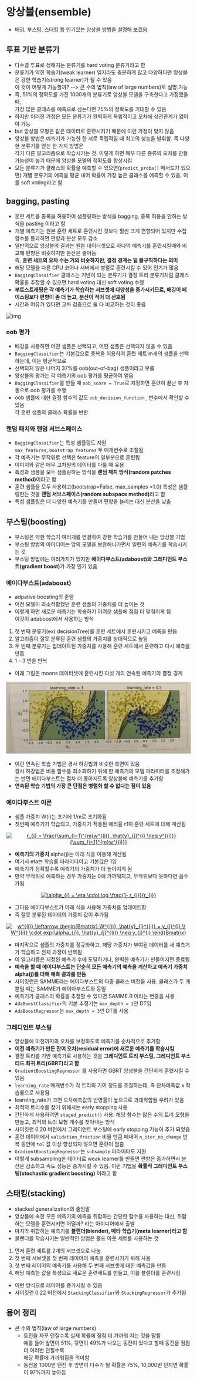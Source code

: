 # 앙상블(ensemble)
- 배깅, 부스팅, 스태킹 등 인기있는 앙상블 방법을 설명해 보겠음

## 투표 기반 분류기
- 다수결 투표로 정해지는 분류기를 hard voting 분류기라고 함
- 분류기가 약한 학습기(weak learner) 일지라도 충분하게 많고 다양하다면 앙상블은 강한 학습기(strong learner)가 될 수 있음  
  이 것이 어떻게 가능할까? --> 큰 수의 법칙(law of large numbers)로 설명 가능
- 즉, 51%의 정확도를 가진 1000개의 분류기로 앙상블 모델을 구축한다고 가정했을 때,   
  가장 많은 클래스를 예측으로 삼는다면 75%의 정확도를 기대할 수 있음
- 하지만 이러한 가정은 모든 분류기가 완벽하게 독립적이고 오차에 상관관계가 없어야 가능
- but 앙상블 모형은 같은 데이터로 훈련시키기 때문에 이런 가정이 맞지 않음
- 앙상블 방법은 예측기가 가능한 한 서로 독립적일 때 최고의 성능을 발휘함. 즉 다양한 분류기를 얻는 한 가지 방법은  
  각기 다른 알고리즘으로 학습시키는 것. 이렇게 하면 매우 다른 종류의 오차를 만들 가능성이 높기 때문에 앙상블 모델의 정확도를 향상시킴
- 모든 분류기가 클래스의 확률을 예측할 수 있으면(`predict_proba()` 메서드가 있으면) 개별 분류기의 예측을 평균 내어 확률이 가장 높은 클래스를 예측할 수 있음. 이를 soft voting라고 함

## bagging, pasting
- 훈련 세트를 중복을 허용하여 샘플링하는 방식을 bagging, 중복 허용을 안하는 방식을 pasting 이라고 함
- 개별 예측기는 원본 훈련 세트로 훈련시킨 것보다 훨씬 크게 편향되어 있지만 수집 함수를 통과하면 편향과 분산 모두 감소
- 일반적으로 앙상블의 결과는 원본 데이터셋으로 하나의 예측기를 훈련시킬때와 비교해 편향은 비슷하지만 분산은 줄어듬  
  즉, <b>훈련 세트의 오차 수는 거의 비슷하지만, 결정 경계는 덜 불규칙하다는 의미</b>
- 해당 모델을 다른 CPU 코어나 서버에서 병렬로 훈련시킬 수 있어 인기가 많음
- `BaggingClassifier` 클래스는 기반이 되는 분류기가 결정 트리 분류기처럼 클래스 확률을 추정할 수 있으면 hard voting 대신 soft voting 수행
- <b>부트스트래핑은 각 예측기가 학습하는 서브셋에 다양성을 증가시키므로, 배깅이 페이스팅보다 편향이 좀 더 높고, 분산이 적어 더 선호됨</b>
- 시간과 여유가 있다면 교차 검증으로 둘 다 비교하는 것이 좋음

![img](https://github.com/koni114/TIL/tree/master/Machine-Learning/img/bagging_ensemble.JPG)

### oob 평가
- 배깅을 사용하면 어떤 샘플은 선택되고, 어떤 샘플은 선택되지 않을 수 있음
- `BaggingClassifier`는 기본값으로 중복을 허용하여 훈련 세트 m개의 샘플을 선택하는데, 이는 평균적으로  
- 선택되지 않은 나머지 37%를 oob(out-of-bag) 샘플이라고 부름
- 앙상블의 평가는 각 예측기의 oob 평가를 평균하여 얻음
- `BaggingClassifier`를 만들 때 `oob_score = True`로 지정하면 훈련이 끝난 후 자동으로 oob 평가를 수행
- oob 샘플에 대한 결정 함수의 값도 `oob_decision_function_` 변수에서 확인할 수 있음  
  각 훈련 샘플의 클래스 확률을 반환  

### 랜덤 패치와 랜덤 서브스페이스
- `BaggingClassifier`는 특성 샘플링도 지원.  
  `max_features`, `bootstrap_features` 두 매개변수로 조절됨
- 각 예측기는 무작위로 선택한 feature의 일부분으로 훈련됨
- 이미지와 같은 매우 고차원의 데이터를 다룰 때 유용
- 특성과 샘플을 모두 샘플링하는 방식을 <b>랜덤 패치 방식(random patches method)</b>이라고 함
- 훈련 샘플을 모두 사용하고(bootstrap=False, max_samples =1.0) 특성은 샘플링한는 것을 <b>랜덤 서브스페이스(random subspace method)</b>라고 함
- 특성 샘플링은 더 다양한 예측기를 만들며 편향을 늘리는 대신 분산을 낮춤

## 부스팅(boosting)
- 부스팅은 약한 학습기 여러개를 연결하여 강한 학습기를 만들어 내는 앙상블 기법
- 부스팅 방법의 아이디어는 앞의 모델을 보완해나가면서 일련의 예측기를 학습시키는 것
- 부스팅 방법에는 여러가지가 있지만 <b>에이다부스트(adaboost)와 그레디언트 부스트(gradient boost)</b>가 가장 인기 있음

### 에이다부스트(adaboost)
- adpative boosting의 준말
- 이전 모델이 과소적합했던 훈련 샘플의 가중치를 더 높이는 것
- 이렇게 하면 새로운 예측기는 학습하기 어려운 샘플에 점점 더 맞춰지게 됨  
  이것이 adaboost에서 사용하는 방식

1. 첫 번째 분류기(ex) decisionTree)를 훈련 세트에서 훈련시키고 예측을 만듬
2. 알고리즘이 잘못 분류된 훈련 샘플의 가중치를 상대적으로 높임
3. 두 번째 분류기는 업데이트된 가중치를 사용해 훈련 세트에서 훈련하고 다시 예측을 만듬 
4. 1 - 3 번을 반복

- 아래 그림은 moons 데이터셋에 훈련시킨 다섯 개의 연속된 예측기의 결정 경계

![img](https://github.com/koni114/TIL/blob/master/Machine-Learning/img/adaBoost_1.JPG)

- 이런 연속된 학습 기법은 경사 하강법과 비슷한 측면이 있음  
  경사 하강법은 비용 함수를 최소화하기 위해 한 예측기의 모델 파라미터를 조정해가는 반면 에이다부스트는 점차 더 좋아지도록 앙상블에 예측기를 추가함
- <b>연속된 학습 기법의 가장 큰 단점은 병렬화 할 수 없다는 점이 있음</b>

### 에이다부스트 이론
- 샘플 가중치 W(i)는 초기에 1/m로 초기화됨
- 첫번째 예측기가 학습되고, 가중치가 적용된 에러율 r1이 훈련 세트에 대해 계산됨

<p align = 'center'><a href="https://www.codecogs.com/eqnedit.php?latex=r_{j}&space;=&space;\frac{\sum_{i=1}^{m}w^{(i)},&space;\hat{y}_{j}^{i}&space;\neq&space;y^{(i)}}{\sum_{i=1}^{m}w^{(i)}}" target="_blank"><img src="https://latex.codecogs.com/gif.latex?r_{j}&space;=&space;\frac{\sum_{i=1}^{m}w^{(i)},&space;\hat{y}_{j}^{i}&space;\neq&space;y^{(i)}}{\sum_{i=1}^{m}w^{(i)}}" title="r_{j} = \frac{\sum_{i=1}^{m}w^{(i)}, \hat{y}_{j}^{i} \neq y^{(i)}}{\sum_{i=1}^{m}w^{(i)}}" /></a></p>

- <b>예측기의 가중치</b> alpha(j)는 아래 식을 이용해 계산됨
- 여기서 eta는 학습률 파라미터이고 기본값은 1임
- 예측기가 정확할수록 예측기의 가중치가 더 높아지게 됨
- 만약 무작위로 예측하는 경우 가중치는 0에 가까워지고, 무작위보다 못하다면 음수가됨 

<p align = 'center'><a href="https://www.codecogs.com/eqnedit.php?latex=\alpha_{j}&space;=&space;\eta&space;\cdot&space;log&space;\frac{1-&space;r_{j}}{r_{j}}" target="_blank"><img src="https://latex.codecogs.com/gif.latex?\alpha_{j}&space;=&space;\eta&space;\cdot&space;log&space;\frac{1-&space;r_{j}}{r_{j}}" title="\alpha_{j} = \eta \cdot log \frac{1- r_{j}}{r_{j}}" /></a></p>

- 그다음 에이다부스트가 아래 식을 사용해 가중치를 업데이트함
- 즉 잘못 분류된 데이터의 가중치 값이 추가됨

<p align = 'center'><a href="https://www.codecogs.com/eqnedit.php?latex=w^{(i)}&space;\leftarrow&space;\begin{Bmatrix}&space;W^{(i)},&space;\hat{y}_{j}^{(i)}&space;=&space;y_{j}^{i}&space;\\&space;W^{(i)}&space;\cdot&space;exp(\alpha_{j}),&space;\hat{y}_{j}^{(i)}&space;\neq&space;y_{j}^{i}&space;\end{Bmatrix}" target="_blank"><img src="https://latex.codecogs.com/gif.latex?w^{(i)}&space;\leftarrow&space;\begin{Bmatrix}&space;W^{(i)},&space;\hat{y}_{j}^{(i)}&space;=&space;y_{j}^{i}&space;\\&space;W^{(i)}&space;\cdot&space;exp(\alpha_{j}),&space;\hat{y}_{j}^{(i)}&space;\neq&space;y_{j}^{i}&space;\end{Bmatrix}" title="w^{(i)} \leftarrow \begin{Bmatrix} W^{(i)}, \hat{y}_{j}^{(i)} = y_{j}^{i} \\ W^{(i)} \cdot exp(\alpha_{j}), \hat{y}_{j}^{(i)} \neq y_{j}^{i} \end{Bmatrix}" /></a></p>

- 마지막으로 샘플의 가중치를 정규화하고, 해당 가중치가 부여된 데이터를 새 예측기가 학습하고 전체 과정이 반복됨
- 이 알고리즘은 지정된 예측기 수에 도달하거나, 완벽한 예측기가 만들어지면 종료됨
- <b>예측을 할 때 에이다부스트는 단순히 모든 예측기의 예측을 계산하고 예측기 가중치 alpha(j)를 더해 예측 결과를 만듬</b>
- 사이킷런은 SAMME라는 에이다부스트의 다중 클래스 버전을 사용. 클래스가 두 개뿐일 때는 SAMME가 에이다부스트와 동일
- 예측기가 클래스의 확률을 추정할 수 있다면 SAMME.R 이라는 변종을 사용
- `AdaBoostClassifier`의 기본 추정기는 `max_depth = 1`인 DT임
- `AdaBoostRegressor`는 `max_depth = 3`인 DT를 사용

### 그레디언트 부스팅
- 앙상블에 이전까지의 오차를 보정하도록 예측기를 순차적으로 추가함
- <b>이전 예측기가 만든 잔여 오차(residual error)에 새로운 예측기를 학습시킴</b>
- 결정 트리를 기반 예측기로 사용하는 것을 <b>그레디언트 트리 부스팅, 그레디언트 부스티드 회귀 트리(GBRT)라고 함</b>
- `GradientBoostingRegressor` 를 사용하면 GBRT 앙상블을 간단하게 훈련시킬 수 있음
- `learning_rate` 매개변수가 각 트리의 기여 정도를 조절하는데, 즉 잔차예측값 x 학습률으로 사용됨
- learning_rate가 크면 오차예측값의 반영률이 높으므로 과대적합될 우려가 있음
- 최적의 트리수를 찾기 위해서는 early stopping 사용
- 간단하게 사용하려면 `staged_predict()` 사용. 해당 함수는 많은 수의 트리 모형을 만들고, 최적의 트리 모형 개수를 찾아내는 방식
- 사이킷런 0.20 버전에서 그레디언트 부스팅에 early stopping 기능이 추가 되었음
- 훈련 데이터에서 `validation_fraction` 비율 만큼 떼내어 `n_iter_no_change` 반복 동안에 `tol` 값 이상 향상되지 않으면 훈련이 멈춤
- `GradientBoostingRegressor`는 `subsample` 파라미터도 지원
- 이렇게 subsampling한 데이터로 weak learner를 만들면 편향은 증가하면서 분산은 감소하고 속도 성능은 증가시킬 수 있음. 이런 기법을 <b>확률적 그레디언트 부스팅(stochastic gradient boosting)</b> 이라고 함

## 스태킹(stacking)
- stacked generalization의 줄임말
- 앙상블에 속한 모든 예측기의 예측을 취합하는 간단한 함수를 사용하는 대신, 취합하는 모델을 훈련시키면 어떨까? 라는 아이디어에서 출발
- 마지막 취합하는 예측기를 <b>블랜더(blender), 메타 학습기(meta learner)라고 함</b>
- 블랜더를 학습시키는 일반적인 방법은 홀드 아웃 세트를 사용하는 것

1. 먼저 훈련 세트를 2개의 서브셋으로 나눔
2. 첫 번째 서브셋을 첫 번째 레이어의 예측을 훈련시키기 위해 사용
3. 첫 번째 레이어의 예측기를 사용해 두 번째 서브셋에 대한 예측값을 만듬
4. 해당 예측한 값을 특성으로 새로운 훈련세트를 만들고, 이를 블렌더를 훈련시킴

- 이런 방식으로 레이어를 증가시킬 수 있음
- 사이킷런 0.22 버전에서 `StackingClassifier`와 `StackingRegressor`가 추가됨 

## 용어 정리
- 큰 수의 법칙(law of large numbers)
  - 동전을 자꾸 던질수록 실제 확률에 점점 더 가까워 지는 것을 말함  
    예를 들어 앞면이 51%, 뒷면이 49%가 나오는 동전이 있다고 할때 동전을 점점 더 여러번 던질수록  
    해당 확률에 가까워짐을 의미함
  - 동전을 1000번 던진 후 앞면이 다수가 될 확률은 75%, 10,000번 던지면 확률이 97%까지 높아짐